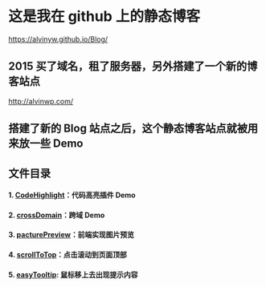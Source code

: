 ﻿# 这是我在 github 上的静态博客

<a target="_blank" href="https://alvinyw.github.io/Blog/">https://alvinyw.github.io/Blog/</a>

## 2015 买了域名，租了服务器，另外搭建了一个新的博客站点

<a target="_blank" href="http://alvinwp.com/">http://alvinwp.com/</a>

## 搭建了新的 Blog 站点之后，这个静态博客站点就被用来放一些 Demo

## 文件目录

#### 1. [CodeHighlight](https://github.com/Alvinyw/CodeHighlight)：代码高亮插件 Demo
#### 2. [crossDomain](https://github.com/Alvinyw/crossDomain)：跨域 Demo
#### 3. [pacturePreview](https://github.com/Alvinyw/pacturePreview)：前端实现图片预览
#### 4. [scrollToTop](https://github.com/Alvinyw/scrollToTop)：点击滚动到页面顶部
#### 5. [easyTooltip](https://github.com/Alvinyw/easyTooltip): 鼠标移上去出现提示内容